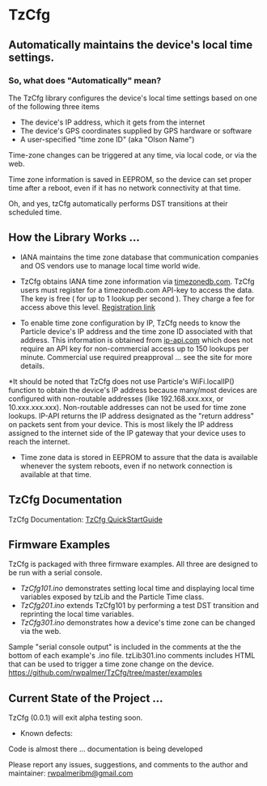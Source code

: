 # TzCfg

## Automatically maintains the device's local time settings.

### So, what does "Automatically" mean?
The TzCfg library configures the device's local time settings based on one of the following three items
* The device's IP address, which it gets from the internet
* The device's GPS coordinates supplied by GPS hardware or software
* A user-specified "time zone ID" (aka "Olson Name") 

Time-zone changes can be triggered at any time, via local code, or via the web. 

Time zone information is saved in EEPROM, so the device can set proper time after a reboot, even if it has no network connectivity at that time.

Oh, and yes, tzCfg automatically performs DST transitions at their scheduled time. 


## How the Library Works ...

* IANA maintains the time zone database that communication companies and OS vendors use to manage local time world wide. 

* TzCfg obtains IANA time zone information via [timezonedb.com](http//timezonedb.com). TzCfg users must register for a timezonedb.com API-key to access the data. The key is free ( for up to 1 lookup per second ). They charge a fee for access above this level. [Registration link](http://timezonedb.com/register)

* To enable time zone configuration by IP, TzCfg needs to know the Particle device's IP address and the time zone ID associated with that address. This information is obtained from [ip-api.com](http://ip-api.com) which does not require an API key for non-commercial access up to 150 lookups per minute. Commercial use required preapproval ... see the site for more details.  

*It should be noted that TzCfg does not use Particle's WiFi.localIP() function to obtain the device's IP address because many/most devices are configured with non-routable addresses (like 192.168.xxx.xxx, or 10.xxx.xxx.xxx). Non-routable addresses can not be used for time zone lookups. IP-API returns the IP address designated as the "return address" on packets sent from your device. This is most likely the IP address assigned to the internet side of the IP gateway that your device uses to reach the internet. 

* Time zone data is stored in EEPROM to assure that the data is available whenever the system reboots, even if no network connection is available at that time. 

## TzCfg Documentation

TzCfg Documentation: 
[TzCfg QuickStartGuide](https://docs.google.com/document/d/e/2PACX-1vQL7RNLxRsPbv9EC9xgdZFwIcbJHS-eEm-ocAxOIScUA4sIZUem_HSJZbh2hFMzVZ7V2BmjUy5fAJlr/pub)


##	Firmware Examples
TzCfg is packaged with three firmware examples. All three are designed to be run with a serial console.
*	*TzCfg101.ino* demonstrates setting local time and displaying local time variables exposed by tzLib and the Particle Time class.
*	*TzCfg201.ino* extends TzCfg101 by performing a test DST transition and reprinting the local time variables.
*	*TzCfg301.ino* demonstrates how a device's time zone can be changed via the web.

Sample "serial console output" is included in the comments at the the bottom of each example's .ino file. tzLib301.ino comments includes HTML that can be used to trigger a time zone change on the device. https://github.com/rwpalmer/TzCfg/tree/master/examples


## Current State of the Project ...

TzCfg (0.0.1) will exit alpha testing soon.
*	Known defects:
	
Code is almost there ... documentation is being developed
			
Please report any issues, suggestions, and comments to the author and maintainer: rwpalmeribm@gmail.com
	   





